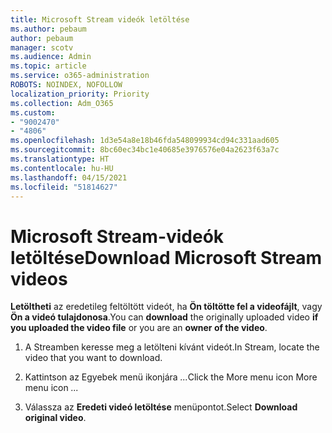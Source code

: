 ```yaml
---
title: Microsoft Stream videók letöltése
ms.author: pebaum
author: pebaum
manager: scotv
ms.audience: Admin
ms.topic: article
ms.service: o365-administration
ROBOTS: NOINDEX, NOFOLLOW
localization_priority: Priority
ms.collection: Adm_O365
ms.custom:
- "9002470"
- "4806"
ms.openlocfilehash: 1d3e54a8e18b46fda548099934cd94c331aad605
ms.sourcegitcommit: 8bc60ec34bc1e40685e3976576e04a2623f63a7c
ms.translationtype: HT
ms.contentlocale: hu-HU
ms.lasthandoff: 04/15/2021
ms.locfileid: "51814627"
---
```

# <a name="download-microsoft-stream-videos"></a><span data-ttu-id="e4dce-102">Microsoft Stream-videók letöltése</span><span class="sxs-lookup"><span data-stu-id="e4dce-102">Download Microsoft Stream videos</span></span>

<span data-ttu-id="e4dce-103">**Letöltheti** az eredetileg feltöltött videót, ha **Ön töltötte fel a videofájlt**, vagy **Ön a videó tulajdonosa**.</span><span class="sxs-lookup"><span data-stu-id="e4dce-103">You can **download** the originally uploaded video **if you uploaded the video file** or you are an **owner of the video**.</span></span>

1. <span data-ttu-id="e4dce-104">A Streamben keresse meg a letölteni kívánt videót.</span><span class="sxs-lookup"><span data-stu-id="e4dce-104">In Stream, locate the video that you want to download.</span></span>

2. <span data-ttu-id="e4dce-105">Kattintson az Egyebek menü ikonjára *...*</span><span class="sxs-lookup"><span data-stu-id="e4dce-105">Click the More menu icon More menu icon *...*</span></span>

3. <span data-ttu-id="e4dce-106">Válassza az **Eredeti videó letöltése** menüpontot.</span><span class="sxs-lookup"><span data-stu-id="e4dce-106">Select **Download original video**.</span></span>
